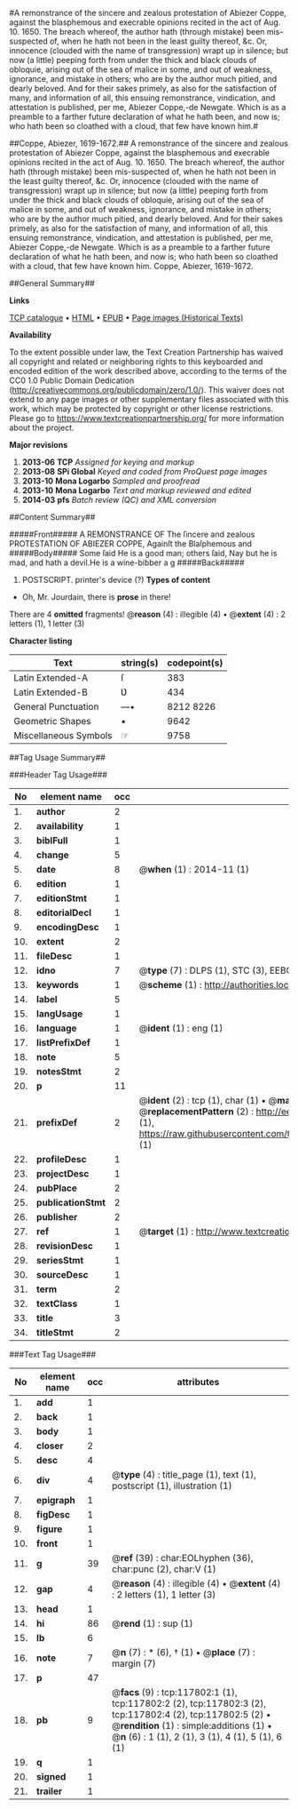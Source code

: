 #A remonstrance of the sincere and zealous protestation of Abiezer Coppe, against the blasphemous and execrable opinions recited in the act of Aug. 10. 1650. The breach whereof, the author hath (through mistake) been mis-suspected of, when he hath not been in the least guilty thereof, &c. Or, innocence (clouded with the name of transgression) wrapt up in silence; but now (a little) peeping forth from under the thick and black clouds of obloquie, arising out of the sea of malice in some, and out of weakness, ignorance, and mistake in others; who are by the author much pitied, and dearly beloved. And for their sakes primely, as also for the satisfaction of many, and information of all, this ensuing remonstrance, vindication, and attestation is published, per me, Abiezer Coppe,-de Newgate. Which is as a preamble to a farther future declaration of what he hath been, and now is; who hath been so cloathed with a cloud, that few have known him.#

##Coppe, Abiezer, 1619-1672.##
A remonstrance of the sincere and zealous protestation of Abiezer Coppe, against the blasphemous and execrable opinions recited in the act of Aug. 10. 1650. The breach whereof, the author hath (through mistake) been mis-suspected of, when he hath not been in the least guilty thereof, &c. Or, innocence (clouded with the name of transgression) wrapt up in silence; but now (a little) peeping forth from under the thick and black clouds of obloquie, arising out of the sea of malice in some, and out of weakness, ignorance, and mistake in others; who are by the author much pitied, and dearly beloved. And for their sakes primely, as also for the satisfaction of many, and information of all, this ensuing remonstrance, vindication, and attestation is published, per me, Abiezer Coppe,-de Newgate. Which is as a preamble to a farther future declaration of what he hath been, and now is; who hath been so cloathed with a cloud, that few have known him.
Coppe, Abiezer, 1619-1672.

##General Summary##

**Links**

[TCP catalogue](http://www.ota.ox.ac.uk/tcp/)  • 
[HTML](http://tei.it.ox.ac.uk/tcp/Texts-HTML/free/A80/A80438.html)  • 
[EPUB](http://tei.it.ox.ac.uk/tcp/Texts-EPUB/free/A80/A80438.epub) • 
[Page images (Historical Texts)](https://historicaltexts.jisc.ac.uk/eebo-99865557e)

**Availability**

To the extent possible under law, the Text Creation Partnership has waived all copyright and related or neighboring rights to this keyboarded and encoded edition of the work described above, according to the terms of the CC0 1.0 Public Domain Dedication (http://creativecommons.org/publicdomain/zero/1.0/). This waiver does not extend to any page images or other supplementary files associated with this work, which may be protected by copyright or other license restrictions. Please go to https://www.textcreationpartnership.org/ for more information about the project.

**Major revisions**

1. __2013-06__ __TCP__ *Assigned for keying and markup*
1. __2013-08__ __SPi Global__ *Keyed and coded from ProQuest page images*
1. __2013-10__ __Mona Logarbo__ *Sampled and proofread*
1. __2013-10__ __Mona Logarbo__ *Text and markup reviewed and edited*
1. __2014-03__ __pfs__ *Batch review (QC) and XML conversion*

##Content Summary##

#####Front#####
A REMONSTRANCE OF The ſincere and zealous PROTESTATION OF ABIEZER COPPE, Againſt the Blaſphemous and
#####Body#####
Some ſaid He is a good man; others ſaid, Nay but he is mad, and hath a devil.He is a wine-bibber a g
#####Back#####

1. POSTSCRIPT.
printer's device (?)
**Types of content**

  * Oh, Mr. Jourdain, there is **prose** in there!

There are 4 **omitted** fragments! 
 @__reason__ (4) : illegible (4)  •  @__extent__ (4) : 2 letters (1), 1 letter (3)

**Character listing**


|Text|string(s)|codepoint(s)|
|---|---|---|
|Latin Extended-A|ſ|383|
|Latin Extended-B|Ʋ|434|
|General Punctuation|—•|8212 8226|
|Geometric Shapes|▪|9642|
|Miscellaneous Symbols|☞|9758|

##Tag Usage Summary##

###Header Tag Usage###

|No|element name|occ|attributes|
|---|---|---|---|
|1.|__author__|2||
|2.|__availability__|1||
|3.|__biblFull__|1||
|4.|__change__|5||
|5.|__date__|8| @__when__ (1) : 2014-11 (1)|
|6.|__edition__|1||
|7.|__editionStmt__|1||
|8.|__editorialDecl__|1||
|9.|__encodingDesc__|1||
|10.|__extent__|2||
|11.|__fileDesc__|1||
|12.|__idno__|7| @__type__ (7) : DLPS (1), STC (3), EEBO-CITATION (1), PROQUEST (1), VID (1)|
|13.|__keywords__|1| @__scheme__ (1) : http://authorities.loc.gov/ (1)|
|14.|__label__|5||
|15.|__langUsage__|1||
|16.|__language__|1| @__ident__ (1) : eng (1)|
|17.|__listPrefixDef__|1||
|18.|__note__|5||
|19.|__notesStmt__|2||
|20.|__p__|11||
|21.|__prefixDef__|2| @__ident__ (2) : tcp (1), char (1)  •  @__matchPattern__ (2) : ([0-9\-]+):([0-9IVX]+) (1), (.+) (1)  •  @__replacementPattern__ (2) : http://eebo.chadwyck.com/downloadtiff?vid=$1&page=$2 (1), https://raw.githubusercontent.com/textcreationpartnership/Texts/master/tcpchars.xml#$1 (1)|
|22.|__profileDesc__|1||
|23.|__projectDesc__|1||
|24.|__pubPlace__|2||
|25.|__publicationStmt__|2||
|26.|__publisher__|2||
|27.|__ref__|1| @__target__ (1) : http://www.textcreationpartnership.org/docs/. (1)|
|28.|__revisionDesc__|1||
|29.|__seriesStmt__|1||
|30.|__sourceDesc__|1||
|31.|__term__|2||
|32.|__textClass__|1||
|33.|__title__|3||
|34.|__titleStmt__|2||


###Text Tag Usage###

|No|element name|occ|attributes|
|---|---|---|---|
|1.|__add__|1||
|2.|__back__|1||
|3.|__body__|1||
|4.|__closer__|2||
|5.|__desc__|4||
|6.|__div__|4| @__type__ (4) : title_page (1), text (1), postscript (1), illustration (1)|
|7.|__epigraph__|1||
|8.|__figDesc__|1||
|9.|__figure__|1||
|10.|__front__|1||
|11.|__g__|39| @__ref__ (39) : char:EOLhyphen (36), char:punc (2), char:V (1)|
|12.|__gap__|4| @__reason__ (4) : illegible (4)  •  @__extent__ (4) : 2 letters (1), 1 letter (3)|
|13.|__head__|1||
|14.|__hi__|86| @__rend__ (1) : sup (1)|
|15.|__lb__|6||
|16.|__note__|7| @__n__ (7) : * (6), † (1)  •  @__place__ (7) : margin (7)|
|17.|__p__|47||
|18.|__pb__|9| @__facs__ (9) : tcp:117802:1 (1), tcp:117802:2 (2), tcp:117802:3 (2), tcp:117802:4 (2), tcp:117802:5 (2)  •  @__rendition__ (1) : simple:additions (1)  •  @__n__ (6) : 1 (1), 2 (1), 3 (1), 4 (1), 5 (1), 6 (1)|
|19.|__q__|1||
|20.|__signed__|1||
|21.|__trailer__|1||
